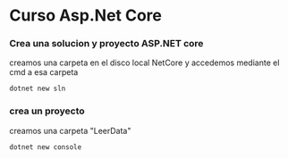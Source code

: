 # Curso Asp.Net Core

### Crea una solucion y proyecto ASP.NET core

creamos una carpeta en el disco local NetCore y accedemos mediante el cmd a esa carpeta
```
dotnet new sln 
```
### crea un proyecto 

creamos una carpeta "LeerData"
```
dotnet new console 
```